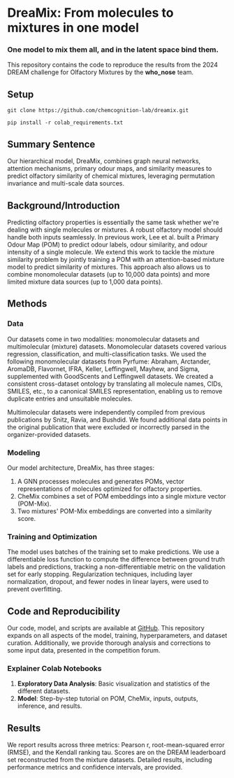 # DreaMix: From molecules to mixtures in one model
### One model to mix them all, and in the latent space bind them. 

This repository contains the code to reproduce the results from the 2024 DREAM challenge for Olfactory Mixtures by the **who_nose** team.



## Setup
```
git clone https://github.com/chemcognition-lab/dreamix.git

pip install -r colab_requirements.txt
```

## Summary Sentence
Our hierarchical model, DreaMix, combines graph neural networks, attention mechanisms, primary odour maps, and similarity measures to predict olfactory similarity of chemical mixtures, leveraging permutation invariance and multi-scale data sources.

## Background/Introduction
Predicting olfactory properties is essentially the same task whether we're dealing with single molecules or mixtures. A robust olfactory model should handle both inputs seamlessly. In previous work, Lee et al. built a Primary Odour Map (POM) to predict odour labels, odour similarity, and odour intensity of a single molecule. We extend this work to tackle the mixture similarity problem by jointly training a POM with an attention-based mixture model to predict similarity of mixtures. This approach also allows us to combine monomolecular datasets (up to 10,000 data points) and more limited mixture data sources (up to 1,000 data points).

## Methods
### Data
Our datasets come in two modalities: monomolecular datasets and multimolecular (mixture) datasets. Monomolecular datasets covered various regression, classification, and multi-classification tasks. We used the following monomolecular datasets from Pyrfume: Abraham, Arctander, AromaDB, Flavornet, IFRA, Keller, Leffingwell, Mayhew, and Sigma, supplemented with GoodScents and Leffingwell datasets. We created a consistent cross-dataset ontology by translating all molecule names, CIDs, SMILES, etc., to a canonical SMILES representation, enabling us to remove duplicate entries and unsuitable molecules.

Multimolecular datasets were independently compiled from previous publications by Snitz, Ravia, and Bushdid. We found additional data points in the original publication that were excluded or incorrectly parsed in the organizer-provided datasets.

### Modeling
Our model architecture, DreaMix, has three stages:
1. A GNN processes molecules and generates POMs, vector representations of molecules optimized for olfactory properties.
2. CheMix combines a set of POM embeddings into a single mixture vector (POM-Mix).
3. Two mixtures' POM-Mix embeddings are converted into a similarity score.

### Training and Optimization
The model uses batches of the training set to make predictions. We use a differentiable loss function to compute the difference between ground truth labels and predictions, tracking a non-differentiable metric on the validation set for early stopping. Regularization techniques, including layer normalization, dropout, and fewer nodes in linear layers, were used to prevent overfitting.

## Code and Reproducibility
Our code, model, and scripts are available at [GitHub](https://github.com/chemcognition-lab/dreamix). This repository expands on all aspects of the model, training, hyperparameters, and dataset curation. Additionally, we provide thorough analysis and corrections to some input data, presented in the competition forum.

### Explainer Colab Notebooks
1. **Exploratory Data Analysis**: Basic visualization and statistics of the different datasets.
2. **Model**: Step-by-step tutorial on POM, CheMix, inputs, outputs, inference, and results.

## Results
We report results across three metrics: Pearson r, root-mean-squared error (RMSE), and the Kendall ranking tau. Scores are on the DREAM leaderboard set reconstructed from the mixture datasets. Detailed results, including performance metrics and confidence intervals, are provided.


